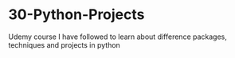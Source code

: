 # 30-Python-Projects
Udemy course I have followed to learn about difference packages, techniques and projects in python
